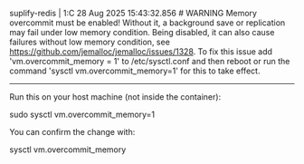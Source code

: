 suplify-redis | 1:C 28 Aug 2025 15:43:32.856 # WARNING Memory overcommit must be enabled! Without it, a background save or replication may fail under low memory condition. Being disabled, it can also cause failures without low memory condition, see https://github.com/jemalloc/jemalloc/issues/1328. To fix this issue add 'vm.overcommit_memory = 1' to /etc/sysctl.conf and then reboot or run the command 'sysctl vm.overcommit_memory=1' for this to take effect.

---------------------------

Run this on your host machine (not inside the container):

sudo sysctl vm.overcommit_memory=1

You can confirm the change with:

sysctl vm.overcommit_memory
